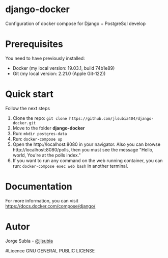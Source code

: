 # django-docker
Configuration of docker compose for Django + PostgreSql develop

# Prerequisites
You need to have previously installed:
- Docker (my local version: 19.03.1, build 74b1e89)
- Git (my local version: 2.21.0 (Apple Git-122))

# Quick start
Follow the next steps
1. Clone the repo: `git clone https://github.com/jlsubia404/django-docker.git`
2. Move to the folder **django-docker**
3. Run: `mkdir postgres-data`
4. Run: `docker-compose up`
5. Open the http://localhost:8080 in your navigator. Also you can browse http://localhost:8080/polls, then you must see the message "Hello, world, You're at the polls index."
6. If you want to run any command on the web running container, you can run: `docker-compose exec web bash` in another terminal.

# Documentation
For more information, you can visit https://docs.docker.com/compose/django/

# Autor
Jorge Subía - [@jlsubia](https://twitter.com/jlsubia "@jlsubia")

#Licence
GNU GENERAL PUBLIC LICENSE